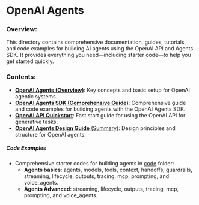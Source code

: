 # OpenAI Agents


### Overview:
This directory contains comprehensive documentation, guides, tutorials, and code examples for building AI agents using the OpenAI API and Agents SDK. It provides everything you need—including starter code—to help you get started quickly.



### Contents:
- [**OpenAI Agents (Overview)**](./openai_agents_overview.md): Key concepts and basic setup for OpenAI agentic systems.
- [**OpenAI Agents SDK (Comprehensive Guide)**](./openai_agents_sdk.md): Comprehensive guide and code examples for building agents with the OpenAI Agents SDK.
- [**OpenAI API Quickstart**](./openai_api_quickstart.md): Fast start guide for using the OpenAI API for generative tasks.
- [**OpenAI Agents Design Guide** (Summary)](../../03_system_design/cookbooks/openai-agents-design-guide.md): Design principles and structure for OpenAI agents.

##### Code Examples
- Comprehensive starter codes for building agents in [code](./code/README.md) folder: 
    - **Agents basics**: agents, models, tools, context, handoffs, guardrails, streaming, lifecycle, outputs, tracing, mcp, prompting, and voice_agents. 
    - **Agents Advanced**: streaming, lifecycle, outputs, tracing, mcp, prompting, and voice_agents. 
